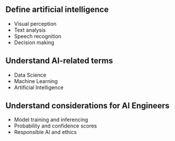 ## Define artificial intelligence
  - Visual perception
  - Text analysis
  - Speech recognition
  - Decision making
## Understand AI-related terms
  - Data Science
  - Machine Learning
  - Artificial Intelligence
## Understand considerations for AI Engineers
  - Model training and inferencing
  - Probability and confidence scores
  - Responsible AI and ethics